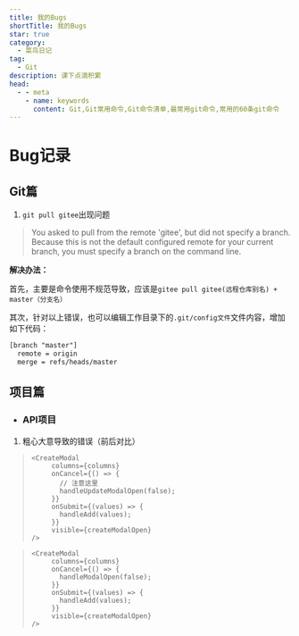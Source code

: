 ```yaml
---
title: 我的Bugs
shortTitle: 我的Bugs
star: true
category:
  - 菜鸟日记
tag:
  - Git
description: 课下点滴积累
head:
  - - meta
    - name: keywords
      content: Git,Git常用命令,Git命令清单,最常用git命令,常用的60条git命令 
---
```


# Bug记录

## Git篇

1. `git pull gitee`出现问题

> You asked to pull from the remote 'gitee', but did not specify
> a branch. Because this is not the default configured remote
> for your current branch, you must specify a branch on the command line.

**解决办法：**

首先，主要是命令使用不规范导致，应该是`gitee pull gitee(远程仓库别名) + master（分支名） `

其次，针对以上错误，也可以编辑工作目录下的`.git/config文件`文件内容，增加如下代码：

```xml
[branch "master"]
  remote = origin
  merge = refs/heads/master
```







## 项目篇

* ### API项目

1. 粗心大意导致的错误（前后对比）

> ```
> <CreateModal
>      columns={columns}
>      onCancel={() => {
>        // 注意这里
>        handleUpdateModalOpen(false);
>      }}
>      onSubmit={(values) => {
>        handleAdd(values);
>      }}
>      visible={createModalOpen}
> />
> ```



> ```
> <CreateModal
>      columns={columns}
>      onCancel={() => {
>        handleModalOpen(false);
>      }}
>      onSubmit={(values) => {
>        handleAdd(values);
>      }}
>      visible={createModalOpen} 
> />
> ```


